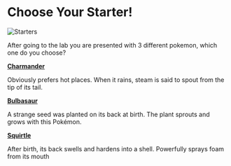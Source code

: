 # Choose Your Starter!


![Starters](https://images.app.goo.gl/SnLY1pmWS2dsqNQj8)


After going to the lab you are presented with 3 different pokemon, which one do you choose?

[**Charmander**](choosetofight.md)<br>

Obviously prefers hot places. When it rains, steam is said to spout from the tip of its tail.

[**Bulbasaur**](choosetofight.md)<br>

A strange seed was planted on its back at birth. The plant sprouts and grows with this Pokémon.

[**Squirtle**](choosetofight.md)<br>

After birth, its back swells and hardens into a shell. Powerfully sprays foam from its mouth
